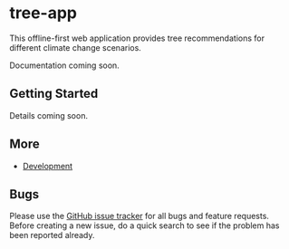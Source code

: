 # tree-app

This offline-first web application provides tree recommendations for different climate change scenarios.

Documentation coming soon.

## Getting Started

Details coming soon.

## More

- [Development](https://github.com/geops/tree-app/tree/master/DEVELOPMENT.md)

## Bugs

Please use the [GitHub issue tracker](https://github.com/geops/tree-app/issues) for all bugs and feature requests. Before creating a new issue, do a quick search to see if the problem has been reported already.

